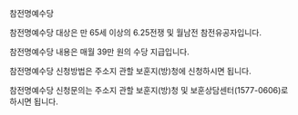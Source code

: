참전명예수당


참전명예수당 대상은 만 65세 이상의 6.25전쟁 및 월남전 참전유공자입니다.


참전명예수당 내용은 매월 39만 원의 수당 지급입니다.


참전명예수당 신청방법은 주소지 관할 보훈지(방)청에 신청하시면 됩니다.


참전명예수당 신청문의는 주소지 관할 보훈지(방)청 및 보훈상담센터(1577-0606)로 하시면 됩니다.